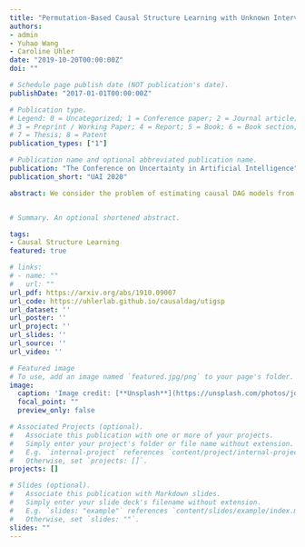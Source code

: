 ```yaml
---
title: "Permutation-Based Causal Structure Learning with Unknown Intervention Targets"
authors:
- admin
- Yuhao Wang 
- Caroline Uhler
date: "2019-10-20T00:00:00Z"
doi: ""

# Schedule page publish date (NOT publication's date).
publishDate: "2017-01-01T00:00:00Z"

# Publication type.
# Legend: 0 = Uncategorized; 1 = Conference paper; 2 = Journal article;
# 3 = Preprint / Working Paper; 4 = Report; 5 = Book; 6 = Book section;
# 7 = Thesis; 8 = Patent
publication_types: ["1"]

# Publication name and optional abbreviated publication name.
publication: "The Conference on Uncertainty in Artificial Intelligence"
publication_short: "UAI 2020"

abstract: We consider the problem of estimating causal DAG models from a mix of observational and interventional data, when the intervention targets are partially or completely unknown. This problem is highly relevant for example in genomics, since gene knockout technologies are known to have off-target effects. We characterize the interventional Markov equivalence class of DAGs that can be identified from interventional data with unknown intervention targets. In addition, we propose a provably consistent algorithm for learning the interventional Markov equivalence class from such data. The proposed algorithm greedily searches over the space of permutations to minimize a novel score function. The algorithm is nonparametric, which is particularly important for applications to genomics, where the relationships between variables are often non-linear and the distribution non-Gaussian. We demonstrate the performance of our algorithm on synthetic and biological datasets.


# Summary. An optional shortened abstract. 

tags:
- Causal Structure Learning 
featured: true

# links:
# - name: ""
#   url: ""
url_pdf: https://arxiv.org/abs/1910.09007 
url_code: https://uhlerlab.github.io/causaldag/utigsp
url_dataset: ''
url_poster: ''
url_project: ''
url_slides: ''
url_source: ''
url_video: ''

# Featured image
# To use, add an image named `featured.jpg/png` to your page's folder. 
image:
  caption: 'Image credit: [**Unsplash**](https://unsplash.com/photos/jdD8gXaTZsc)'
  focal_point: ""
  preview_only: false

# Associated Projects (optional).
#   Associate this publication with one or more of your projects.
#   Simply enter your project's folder or file name without extension.
#   E.g. `internal-project` references `content/project/internal-project/index.md`.
#   Otherwise, set `projects: []`.
projects: []

# Slides (optional).
#   Associate this publication with Markdown slides.
#   Simply enter your slide deck's filename without extension.
#   E.g. `slides: "example"` references `content/slides/example/index.md`.
#   Otherwise, set `slides: ""`.
slides: "" 
---
```


